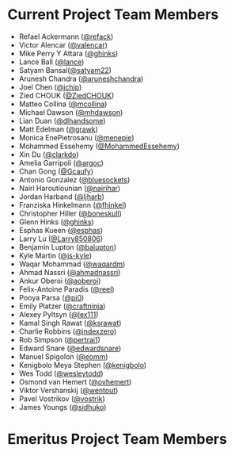 # Current Project Team Members

* Refael Ackermann ([@refack](https://github.com/refack))
* Victor Alencar ([@valencar](https://github.com/valencar))
* Mike Perry Y Attara ([@ghinks](https://github.com/mikeattara))
* Lance Ball ([@lance](https://github.com/lance))
* Satyam Bansal([@satyam22](https://github.com/satyam22))
* Arunesh Chandra ([@aruneshchandra](https://github.com/aruneshchandra))
* Joel Chen ([@jchip](https://github.com/jchip))
* Zied CHOUK ([@ZiedCHOUK](https://github.com/ZiedCHOUK))
* Matteo Collina ([@mcollina](https://github.com/mcollina))
* Michael Dawson ([@mhdawson](https://github.com/mhdawson))
* Lian Duan ([@dlhandsome](https://github.com/dlhandsome))
* Matt Edelman ([@grawk](https://github.com/grawk))
* Monica EnePietrosanu ([@menepie](https://github.com/menepie))
* Mohammed Essehemy ([@MohammedEssehemy](https://github.com/MohammedEssehemy))
* Xin Du ([@clarkdo](https://github.com/clarkdo))
* Amelia Garripoli ([@argoc](https://github.com/argoc))
* Chan Gong ([@Gcaufy](https://github.com/Gcaufy))
* Antonio Gonzalez ([@bluesockets](https://github.com/bluesockets))
* Nairi Haroutiounian ([@nairihar](https://github.com/nairihar))
* Jordan Harband ([@ljharb](https://github.com/ljharb))
* Franziska Hinkelmann ([@fhinkel](https://github.com/fhinkel))
* Christopher Hiller ([@boneskull](https://github.com/boneskull))
* Glenn Hinks ([@ghinks](https://github.com/ghinks))
* Esphas Kueen ([@esphas](https://github.com/esphas))
* Larry Lu ([@Larry850806](https://github.com/Larry85))
* Benjamin Lupton ([@balupton](https://github.com/balupton))
* Kyle Martin ([@js-kyle](https://github.com/js-kyle))
* Waqar Mohammad ([@waqardm](https://github.com/waqardm))
* Ahmad Nassri ([@ahmadnassri](https://github.com/ahmadnassri))
* Ankur Oberoi ([@aoberoi](https://github.com/aoberoi))
* Felix-Antoine Paradis ([@reel](https://github.com/reel))
* Pooya Parsa ([@pi0](https://github.com/pi0))
* Emily Platzer ([@craftninja](https://github.com/craftninja))
* Alexey Pyltsyn ([@lex111](https://github.com/lex111))
* Kamal Singh Rawat ([@ksrawat](https://github.com/ksrawat))
* Charlie Robbins ([@indexzero](https://github.com/indexzero))
* Rob Simpson ([@pertrai1](https://github.com/pertrai1))
* Edward Snare ([@edwardsnare](https://github.com/edwardsnare))
* Manuel Spigolon ([@eomm](https://github.com/Eomm))
* Kenigbolo Meya Stephen ([@kenigbolo](https://github.com/kenigbolo))
* Wes Todd ([@wesleytodd](https://github.com/wesleytodd))
* Osmond van Hemert ([@ovhemert](https://github.com/ovhemert))
* Viktor Vershanskij ([@wentout](https://github.com/wentout))
* Pavel Vostrikov ([@vostrik](https://github.com/vostrik))
* James Youngs ([@sidhuko](https://github.com/sidhuko))

# Emeritus Project Team Members
